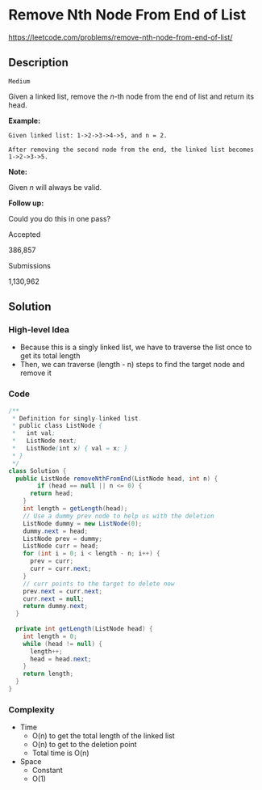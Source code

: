 # Remove Nth Node From End of List

<https://leetcode.com/problems/remove-nth-node-from-end-of-list/>

## Description

`Medium`

Given a linked list, remove the *n*-th node from the end of list and return its head.

**Example:**

```
Given linked list: 1->2->3->4->5, and n = 2.

After removing the second node from the end, the linked list becomes 1->2->3->5.
```

**Note:**

Given *n* will always be valid.

**Follow up:**

Could you do this in one pass?

Accepted

386,857

Submissions

1,130,962

## Solution

### High-level Idea

- Because this is a singly linked list, we have to traverse the list once to get its total length
- Then, we can traverse (length - n) steps to find the target node and remove it

### Code

```java
/**
 * Definition for singly-linked list.
 * public class ListNode {
 *   int val;
 *   ListNode next;
 *   ListNode(int x) { val = x; }
 * }
 */
class Solution {
  public ListNode removeNthFromEnd(ListNode head, int n) {
		if (head == null || n <= 0) {
      return head;
    }
    int length = getLength(head);
    // Use a dummy prev node to help us with the deletion
    ListNode dummy = new ListNode(0);
    dummy.next = head;
    ListNode prev = dummy;
    ListNode curr = head;
    for (int i = 0; i < length - n; i++) {
      prev = curr;
      curr = curr.next;
    }
    // curr points to the target to delete now
    prev.next = curr.next;
    curr.next = null;
    return dummy.next;
  }
  
  private int getLength(ListNode head) {
    int length = 0;
    while (head != null) {
      length++;
      head = head.next;
    }
    return length;
  }
}
```

### Complexity

- Time
  - O(n) to get the total length of the linked list
  - O(n) to get to the deletion point
  - Total time is O(n)
- Space
  - Constant
  - O(1)